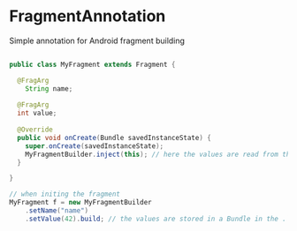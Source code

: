 FragmentAnnotation
==================

Simple annotation for Android fragment building



```Java

public class MyFragment extends Fragment {

  @FragArg
    String name;
    
  @FragArg
  int value;
  
  @Override
  public void onCreate(Bundle savedInstanceState) { 
    super.onCreate(savedInstanceState);
    MyFragmentBuilder.inject(this); // here the values are read from the Bundle in `.getArguments`
  }

}

// when initing the fragment
MyFragment f = new MyFragmentBuilder
    .setName("name")
    .setValue(42).build; // the values are stored in a Bundle in the .`setArguments`




```
